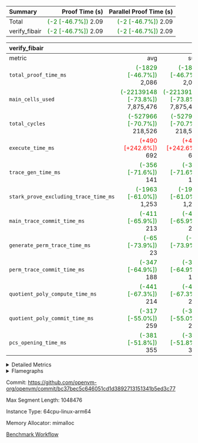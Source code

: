 | Summary | Proof Time (s) | Parallel Proof Time (s) |
|:---|---:|---:|
| Total | <span style='color: green'>(-2 [-46.7%])</span> 2.09 | <span style='color: green'>(-2 [-46.7%])</span> 2.09 |
| verify_fibair | <span style='color: green'>(-2 [-46.7%])</span> 2.09 | <span style='color: green'>(-2 [-46.7%])</span> 2.09 |


| verify_fibair |||||
|:---|---:|---:|---:|---:|
|metric|avg|sum|max|min|
| `total_proof_time_ms ` | <span style='color: green'>(-1829 [-46.7%])</span> 2,086 | <span style='color: green'>(-1829 [-46.7%])</span> 2,086 | <span style='color: green'>(-1829 [-46.7%])</span> 2,086 | <span style='color: green'>(-1829 [-46.7%])</span> 2,086 |
| `main_cells_used     ` | <span style='color: green'>(-22139148 [-73.8%])</span> 7,875,476 | <span style='color: green'>(-22139148 [-73.8%])</span> 7,875,476 | <span style='color: green'>(-22139148 [-73.8%])</span> 7,875,476 | <span style='color: green'>(-22139148 [-73.8%])</span> 7,875,476 |
| `total_cycles        ` | <span style='color: green'>(-527966 [-70.7%])</span> 218,526 | <span style='color: green'>(-527966 [-70.7%])</span> 218,526 | <span style='color: green'>(-527966 [-70.7%])</span> 218,526 | <span style='color: green'>(-527966 [-70.7%])</span> 218,526 |
| `execute_time_ms     ` | <span style='color: red'>(+490 [+242.6%])</span> 692 | <span style='color: red'>(+490 [+242.6%])</span> 692 | <span style='color: red'>(+490 [+242.6%])</span> 692 | <span style='color: red'>(+490 [+242.6%])</span> 692 |
| `trace_gen_time_ms   ` | <span style='color: green'>(-356 [-71.6%])</span> 141 | <span style='color: green'>(-356 [-71.6%])</span> 141 | <span style='color: green'>(-356 [-71.6%])</span> 141 | <span style='color: green'>(-356 [-71.6%])</span> 141 |
| `stark_prove_excluding_trace_time_ms` | <span style='color: green'>(-1963 [-61.0%])</span> 1,253 | <span style='color: green'>(-1963 [-61.0%])</span> 1,253 | <span style='color: green'>(-1963 [-61.0%])</span> 1,253 | <span style='color: green'>(-1963 [-61.0%])</span> 1,253 |
| `main_trace_commit_time_ms` | <span style='color: green'>(-411 [-65.9%])</span> 213 | <span style='color: green'>(-411 [-65.9%])</span> 213 | <span style='color: green'>(-411 [-65.9%])</span> 213 | <span style='color: green'>(-411 [-65.9%])</span> 213 |
| `generate_perm_trace_time_ms` | <span style='color: green'>(-65 [-73.9%])</span> 23 | <span style='color: green'>(-65 [-73.9%])</span> 23 | <span style='color: green'>(-65 [-73.9%])</span> 23 | <span style='color: green'>(-65 [-73.9%])</span> 23 |
| `perm_trace_commit_time_ms` | <span style='color: green'>(-347 [-64.9%])</span> 188 | <span style='color: green'>(-347 [-64.9%])</span> 188 | <span style='color: green'>(-347 [-64.9%])</span> 188 | <span style='color: green'>(-347 [-64.9%])</span> 188 |
| `quotient_poly_compute_time_ms` | <span style='color: green'>(-441 [-67.3%])</span> 214 | <span style='color: green'>(-441 [-67.3%])</span> 214 | <span style='color: green'>(-441 [-67.3%])</span> 214 | <span style='color: green'>(-441 [-67.3%])</span> 214 |
| `quotient_poly_commit_time_ms` | <span style='color: green'>(-317 [-55.0%])</span> 259 | <span style='color: green'>(-317 [-55.0%])</span> 259 | <span style='color: green'>(-317 [-55.0%])</span> 259 | <span style='color: green'>(-317 [-55.0%])</span> 259 |
| `pcs_opening_time_ms ` | <span style='color: green'>(-381 [-51.8%])</span> 355 | <span style='color: green'>(-381 [-51.8%])</span> 355 | <span style='color: green'>(-381 [-51.8%])</span> 355 | <span style='color: green'>(-381 [-51.8%])</span> 355 |



<details>
<summary>Detailed Metrics</summary>

|  | verify_program_compile_ms | total_cells | stark_prove_excluding_trace_time_ms | quotient_poly_compute_time_ms | quotient_poly_commit_time_ms | perm_trace_commit_time_ms | pcs_opening_time_ms | main_trace_commit_time_ms |
| --- | --- | --- | --- | --- | --- | --- | --- |
|  | 4 | 32 | 12 | 0 | 1 | 0 | 4 | 5 | 

| air_name | rows | quotient_deg | main_cols | interactions | constraints | cells |
| --- | --- | --- | --- | --- | --- | --- |
| AccessAdapterAir<2> |  | 4 |  | 5 | 12 |  | 
| AccessAdapterAir<4> |  | 4 |  | 5 | 12 |  | 
| AccessAdapterAir<8> |  | 4 |  | 5 | 12 |  | 
| FibonacciAir | 16 | 1 | 2 |  | 5 | 32 | 
| FriReducedOpeningAir |  | 4 |  | 35 | 59 |  | 
| NativePoseidon2Air<BabyBearParameters>, 1> |  | 4 |  | 31 | 302 |  | 
| PhantomAir |  | 4 |  | 3 | 4 |  | 
| ProgramAir |  | 1 |  | 1 | 4 |  | 
| VariableRangeCheckerAir |  | 1 |  | 1 | 4 |  | 
| VmAirWrapper<BranchNativeAdapterAir, BranchEqualCoreAir<1> |  | 2 |  | 11 | 23 |  | 
| VmAirWrapper<JalNativeAdapterAir, JalCoreAir> |  | 4 |  | 7 | 6 |  | 
| VmAirWrapper<NativeAdapterAir<2, 0>, PublicValuesCoreAir> |  | 4 |  | 11 | 22 |  | 
| VmAirWrapper<NativeAdapterAir<2, 1>, FieldArithmeticCoreAir> |  | 4 |  | 15 | 23 |  | 
| VmAirWrapper<NativeLoadStoreAdapterAir<1>, NativeLoadStoreCoreAir<1> |  | 4 |  | 15 | 24 |  | 
| VmAirWrapper<NativeVectorizedAdapterAir<4>, FieldExtensionCoreAir> |  | 4 |  | 15 | 23 |  | 
| VmConnectorAir |  | 4 |  | 3 | 8 |  | 
| VolatileBoundaryAir |  | 4 |  | 4 | 16 |  | 

| group | trace_gen_time_ms | total_proof_time_ms | total_cycles | total_cells | stark_prove_excluding_trace_time_ms | quotient_poly_compute_time_ms | quotient_poly_commit_time_ms | perm_trace_commit_time_ms | pcs_opening_time_ms | main_trace_commit_time_ms | main_cells_used | generate_perm_trace_time_ms | execute_time_ms |
| --- | --- | --- | --- | --- | --- | --- | --- | --- | --- | --- | --- | --- | --- |
| verify_fibair | 141 | 2,086 | 218,526 | 21,469,208 | 1,253 | 214 | 259 | 188 | 355 | 213 | 7,875,476 | 23 | 692 | 

| group | air_name | rows | prep_cols | perm_cols | main_cols | cells |
| --- | --- | --- | --- | --- | --- | --- |
| verify_fibair | AccessAdapterAir<2> | 32,768 |  | 16 | 11 | 884,736 | 
| verify_fibair | AccessAdapterAir<4> | 16,384 |  | 16 | 13 | 475,136 | 
| verify_fibair | AccessAdapterAir<8> | 4,096 |  | 16 | 17 | 135,168 | 
| verify_fibair | FriReducedOpeningAir | 512 |  | 76 | 64 | 71,680 | 
| verify_fibair | NativePoseidon2Air<BabyBearParameters>, 1> | 2,048 |  | 36 | 348 | 786,432 | 
| verify_fibair | PhantomAir | 2,048 |  | 8 | 6 | 28,672 | 
| verify_fibair | ProgramAir | 8,192 |  | 8 | 10 | 147,456 | 
| verify_fibair | VariableRangeCheckerAir | 262,144 | 2 | 8 | 1 | 2,359,296 | 
| verify_fibair | VmAirWrapper<BranchNativeAdapterAir, BranchEqualCoreAir<1> | 32,768 |  | 28 | 23 | 1,671,168 | 
| verify_fibair | VmAirWrapper<JalNativeAdapterAir, JalCoreAir> | 8,192 |  | 12 | 10 | 180,224 | 
| verify_fibair | VmAirWrapper<NativeAdapterAir<2, 1>, FieldArithmeticCoreAir> | 131,072 |  | 20 | 30 | 6,553,600 | 
| verify_fibair | VmAirWrapper<NativeLoadStoreAdapterAir<1>, NativeLoadStoreCoreAir<1> | 131,072 |  | 20 | 31 | 6,684,672 | 
| verify_fibair | VmAirWrapper<NativeVectorizedAdapterAir<4>, FieldExtensionCoreAir> | 4,096 |  | 20 | 40 | 245,760 | 
| verify_fibair | VmConnectorAir | 2 | 1 | 8 | 4 | 24 | 
| verify_fibair | VolatileBoundaryAir | 65,536 |  | 8 | 11 | 1,245,184 | 

| group | air_name | dsl_ir | opcode | cells_used |
| --- | --- | --- | --- | --- |
| verify_fibair | <BranchNativeAdapterAir,BranchEqualCoreAir<1>> | AssertEqE | BNE | 3,956 | 
| verify_fibair | <BranchNativeAdapterAir,BranchEqualCoreAir<1>> | AssertEqEI | BNE | 92 | 
| verify_fibair | <BranchNativeAdapterAir,BranchEqualCoreAir<1>> | AssertEqF | BNE | 78,016 | 
| verify_fibair | <BranchNativeAdapterAir,BranchEqualCoreAir<1>> | AssertEqV | BNE | 4,071 | 
| verify_fibair | <BranchNativeAdapterAir,BranchEqualCoreAir<1>> | AssertEqVI | BNE | 460 | 
| verify_fibair | <BranchNativeAdapterAir,BranchEqualCoreAir<1>> | For | BNE | 443,693 | 
| verify_fibair | <BranchNativeAdapterAir,BranchEqualCoreAir<1>> | IfEq | BNE | 13,179 | 
| verify_fibair | <BranchNativeAdapterAir,BranchEqualCoreAir<1>> | IfEqI | BNE | 82,869 | 
| verify_fibair | <BranchNativeAdapterAir,BranchEqualCoreAir<1>> | IfNe | BEQ | 28,681 | 
| verify_fibair | <BranchNativeAdapterAir,BranchEqualCoreAir<1>> | IfNeI | BEQ | 3,933 | 
| verify_fibair | <BranchNativeAdapterAir,BranchEqualCoreAir<1>> | ZipFor | BNE | 43,907 | 
| verify_fibair | <JalNativeAdapterAir,JalCoreAir> |  | JAL | 10 | 
| verify_fibair | <JalNativeAdapterAir,JalCoreAir> | For | JAL | 36,750 | 
| verify_fibair | <JalNativeAdapterAir,JalCoreAir> | IfEqI | JAL | 9,600 | 
| verify_fibair | <JalNativeAdapterAir,JalCoreAir> | IfNe | JAL | 20 | 
| verify_fibair | <JalNativeAdapterAir,JalCoreAir> | ZipFor | JAL | 4,300 | 
| verify_fibair | <NativeAdapterAir<2, 1>,FieldArithmeticCoreAir> | AddEI | ADD | 77,400 | 
| verify_fibair | <NativeAdapterAir<2, 1>,FieldArithmeticCoreAir> | AddF | ADD | 39,990 | 
| verify_fibair | <NativeAdapterAir<2, 1>,FieldArithmeticCoreAir> | AddFI | ADD | 19,800 | 
| verify_fibair | <NativeAdapterAir<2, 1>,FieldArithmeticCoreAir> | AddV | ADD | 46,260 | 
| verify_fibair | <NativeAdapterAir<2, 1>,FieldArithmeticCoreAir> | AddVI | ADD | 477,450 | 
| verify_fibair | <NativeAdapterAir<2, 1>,FieldArithmeticCoreAir> | Alloc | ADD | 180,900 | 
| verify_fibair | <NativeAdapterAir<2, 1>,FieldArithmeticCoreAir> | Alloc | MUL | 122,010 | 
| verify_fibair | <NativeAdapterAir<2, 1>,FieldArithmeticCoreAir> | DivFIN | DIV | 90 | 
| verify_fibair | <NativeAdapterAir<2, 1>,FieldArithmeticCoreAir> | For | ADD | 468,480 | 
| verify_fibair | <NativeAdapterAir<2, 1>,FieldArithmeticCoreAir> | LoadE | ADD | 34,140 | 
| verify_fibair | <NativeAdapterAir<2, 1>,FieldArithmeticCoreAir> | LoadE | MUL | 34,140 | 
| verify_fibair | <NativeAdapterAir<2, 1>,FieldArithmeticCoreAir> | LoadF | ADD | 21,960 | 
| verify_fibair | <NativeAdapterAir<2, 1>,FieldArithmeticCoreAir> | LoadF | MUL | 15,480 | 
| verify_fibair | <NativeAdapterAir<2, 1>,FieldArithmeticCoreAir> | LoadHeapPtr | ADD | 30 | 
| verify_fibair | <NativeAdapterAir<2, 1>,FieldArithmeticCoreAir> | LoadV | ADD | 253,470 | 
| verify_fibair | <NativeAdapterAir<2, 1>,FieldArithmeticCoreAir> | LoadV | MUL | 175,260 | 
| verify_fibair | <NativeAdapterAir<2, 1>,FieldArithmeticCoreAir> | MulEF | MUL | 20,400 | 
| verify_fibair | <NativeAdapterAir<2, 1>,FieldArithmeticCoreAir> | MulF | MUL | 72,870 | 
| verify_fibair | <NativeAdapterAir<2, 1>,FieldArithmeticCoreAir> | MulFI | MUL | 40,020 | 
| verify_fibair | <NativeAdapterAir<2, 1>,FieldArithmeticCoreAir> | MulVI | MUL | 55,950 | 
| verify_fibair | <NativeAdapterAir<2, 1>,FieldArithmeticCoreAir> | StoreE | ADD | 10,200 | 
| verify_fibair | <NativeAdapterAir<2, 1>,FieldArithmeticCoreAir> | StoreE | MUL | 10,200 | 
| verify_fibair | <NativeAdapterAir<2, 1>,FieldArithmeticCoreAir> | StoreF | ADD | 43,170 | 
| verify_fibair | <NativeAdapterAir<2, 1>,FieldArithmeticCoreAir> | StoreF | MUL | 300 | 
| verify_fibair | <NativeAdapterAir<2, 1>,FieldArithmeticCoreAir> | StoreHeapPtr | ADD | 30 | 
| verify_fibair | <NativeAdapterAir<2, 1>,FieldArithmeticCoreAir> | StoreHintWord | ADD | 311,010 | 
| verify_fibair | <NativeAdapterAir<2, 1>,FieldArithmeticCoreAir> | StoreV | ADD | 56,250 | 
| verify_fibair | <NativeAdapterAir<2, 1>,FieldArithmeticCoreAir> | StoreV | MUL | 21,690 | 
| verify_fibair | <NativeAdapterAir<2, 1>,FieldArithmeticCoreAir> | SubEF | SUB | 3,930 | 
| verify_fibair | <NativeAdapterAir<2, 1>,FieldArithmeticCoreAir> | SubEI | ADD | 240 | 
| verify_fibair | <NativeAdapterAir<2, 1>,FieldArithmeticCoreAir> | SubFI | SUB | 39,990 | 
| verify_fibair | <NativeAdapterAir<2, 1>,FieldArithmeticCoreAir> | SubV | SUB | 42,870 | 
| verify_fibair | <NativeAdapterAir<2, 1>,FieldArithmeticCoreAir> | SubVI | SUB | 7,170 | 
| verify_fibair | <NativeAdapterAir<2, 1>,FieldArithmeticCoreAir> | SubVIN | SUB | 5,040 | 
| verify_fibair | <NativeAdapterAir<2, 1>,FieldArithmeticCoreAir> | UnsafeCastVF | ADD | 30 | 
| verify_fibair | <NativeAdapterAir<2, 1>,FieldArithmeticCoreAir> | ZipFor | ADD | 44,370 | 
| verify_fibair | <NativeLoadStoreAdapterAir<1>,NativeLoadStoreCoreAir<1>> |  | STOREW | 31 | 
| verify_fibair | <NativeLoadStoreAdapterAir<1>,NativeLoadStoreCoreAir<1>> | AddEFFI | LOADW | 2,170 | 
| verify_fibair | <NativeLoadStoreAdapterAir<1>,NativeLoadStoreCoreAir<1>> | AddEFFI | STOREW | 6,510 | 
| verify_fibair | <NativeLoadStoreAdapterAir<1>,NativeLoadStoreCoreAir<1>> | Alloc | LOADW | 186,930 | 
| verify_fibair | <NativeLoadStoreAdapterAir<1>,NativeLoadStoreCoreAir<1>> | DivEIN | STOREW | 124 | 
| verify_fibair | <NativeLoadStoreAdapterAir<1>,NativeLoadStoreCoreAir<1>> | For | LOADW | 14,477 | 
| verify_fibair | <NativeLoadStoreAdapterAir<1>,NativeLoadStoreCoreAir<1>> | For | STOREW | 99,448 | 
| verify_fibair | <NativeLoadStoreAdapterAir<1>,NativeLoadStoreCoreAir<1>> | ImmE | STOREW | 26,288 | 
| verify_fibair | <NativeLoadStoreAdapterAir<1>,NativeLoadStoreCoreAir<1>> | ImmF | STOREW | 134,385 | 
| verify_fibair | <NativeLoadStoreAdapterAir<1>,NativeLoadStoreCoreAir<1>> | ImmV | STOREW | 125,984 | 
| verify_fibair | <NativeLoadStoreAdapterAir<1>,NativeLoadStoreCoreAir<1>> | LoadE | LOADW | 209,808 | 
| verify_fibair | <NativeLoadStoreAdapterAir<1>,NativeLoadStoreCoreAir<1>> | LoadF | LOADW | 245,303 | 
| verify_fibair | <NativeLoadStoreAdapterAir<1>,NativeLoadStoreCoreAir<1>> | LoadV | LOADW | 350,672 | 
| verify_fibair | <NativeLoadStoreAdapterAir<1>,NativeLoadStoreCoreAir<1>> | MulEI | STOREW | 4,092 | 
| verify_fibair | <NativeLoadStoreAdapterAir<1>,NativeLoadStoreCoreAir<1>> | StoreE | STOREW | 480,500 | 
| verify_fibair | <NativeLoadStoreAdapterAir<1>,NativeLoadStoreCoreAir<1>> | StoreF | STOREW | 138,353 | 
| verify_fibair | <NativeLoadStoreAdapterAir<1>,NativeLoadStoreCoreAir<1>> | StoreHintWord | SHINTW | 423,553 | 
| verify_fibair | <NativeLoadStoreAdapterAir<1>,NativeLoadStoreCoreAir<1>> | StoreV | STOREW | 175,367 | 
| verify_fibair | <NativeLoadStoreAdapterAir<1>,NativeLoadStoreCoreAir<1>> | SubEF | LOADW | 12,183 | 
| verify_fibair | <NativeLoadStoreAdapterAir<1>,NativeLoadStoreCoreAir<1>> | ZipFor | LOADW | 13,330 | 
| verify_fibair | <NativeVectorizedAdapterAir<4>,FieldExtensionCoreAir> | AddE | FE4ADD | 19,680 | 
| verify_fibair | <NativeVectorizedAdapterAir<4>,FieldExtensionCoreAir> | DivE | BBE4DIV | 11,840 | 
| verify_fibair | <NativeVectorizedAdapterAir<4>,FieldExtensionCoreAir> | DivEIN | BBE4DIV | 40 | 
| verify_fibair | <NativeVectorizedAdapterAir<4>,FieldExtensionCoreAir> | MulE | BBE4MUL | 34,320 | 
| verify_fibair | <NativeVectorizedAdapterAir<4>,FieldExtensionCoreAir> | MulEI | BBE4MUL | 1,320 | 
| verify_fibair | <NativeVectorizedAdapterAir<4>,FieldExtensionCoreAir> | SubE | FE4SUB | 20,240 | 
| verify_fibair | Arc<BabyBearParameters>, 1> | Poseidon2CompressBabyBear | COMP_POS2 | 380,016 | 
| verify_fibair | Arc<BabyBearParameters>, 1> | Poseidon2PermuteBabyBear | PERM_POS2 | 92,916 | 
| verify_fibair | FriReducedOpeningAir | FriReducedOpening | FRI_REDUCED_OPENING | 21,504 | 
| verify_fibair | PhantomAir | HintBitsF | PHANTOM | 258 | 
| verify_fibair | PhantomAir | HintInputVec | PHANTOM | 11,778 | 

| group | chip_name | rows_used |
| --- | --- | --- |
| verify_fibair | <BranchNativeAdapterAir,BranchEqualCoreAir<1>> | 30,559 | 
| verify_fibair | <JalNativeAdapterAir,JalCoreAir> | 5,068 | 
| verify_fibair | <NativeAdapterAir<2, 1>,FieldArithmeticCoreAir> | 91,753 | 
| verify_fibair | <NativeLoadStoreAdapterAir<1>,NativeLoadStoreCoreAir<1>> | 85,469 | 
| verify_fibair | <NativeVectorizedAdapterAir<4>,FieldExtensionCoreAir> | 2,186 | 
| verify_fibair | AccessAdapter<2> | 22,118 | 
| verify_fibair | AccessAdapter<4> | 11,060 | 
| verify_fibair | AccessAdapter<8> | 3,224 | 
| verify_fibair | Arc<BabyBearParameters>, 1> | 1,359 | 
| verify_fibair | Boundary | 37,819 | 
| verify_fibair | FriReducedOpeningAir | 336 | 
| verify_fibair | PhantomAir | 2,006 | 
| verify_fibair | ProgramChip | 5,851 | 
| verify_fibair | VariableRangeCheckerAir | 262,144 | 
| verify_fibair | VmConnectorAir | 2 | 

| group | dsl_ir | opcode | frequency |
| --- | --- | --- | --- |
| verify_fibair |  | JAL | 1 | 
| verify_fibair |  | STOREW | 2 | 
| verify_fibair | AddE | FE4ADD | 492 | 
| verify_fibair | AddEFFI | LOADW | 70 | 
| verify_fibair | AddEFFI | STOREW | 210 | 
| verify_fibair | AddEI | ADD | 2,580 | 
| verify_fibair | AddF | ADD | 1,333 | 
| verify_fibair | AddFI | ADD | 660 | 
| verify_fibair | AddV | ADD | 1,542 | 
| verify_fibair | AddVI | ADD | 15,915 | 
| verify_fibair | Alloc | ADD | 6,030 | 
| verify_fibair | Alloc | LOADW | 6,030 | 
| verify_fibair | Alloc | MUL | 4,067 | 
| verify_fibair | AssertEqE | BNE | 172 | 
| verify_fibair | AssertEqEI | BNE | 4 | 
| verify_fibair | AssertEqF | BNE | 3,392 | 
| verify_fibair | AssertEqV | BNE | 177 | 
| verify_fibair | AssertEqVI | BNE | 20 | 
| verify_fibair | DivE | BBE4DIV | 296 | 
| verify_fibair | DivEIN | BBE4DIV | 1 | 
| verify_fibair | DivEIN | STOREW | 4 | 
| verify_fibair | DivFIN | DIV | 3 | 
| verify_fibair | For | ADD | 15,616 | 
| verify_fibair | For | BNE | 19,291 | 
| verify_fibair | For | JAL | 3,675 | 
| verify_fibair | For | LOADW | 467 | 
| verify_fibair | For | STOREW | 3,208 | 
| verify_fibair | FriReducedOpening | FRI_REDUCED_OPENING | 126 | 
| verify_fibair | HintBitsF | PHANTOM | 43 | 
| verify_fibair | HintInputVec | PHANTOM | 1,963 | 
| verify_fibair | IfEq | BNE | 573 | 
| verify_fibair | IfEqI | BNE | 3,603 | 
| verify_fibair | IfEqI | JAL | 960 | 
| verify_fibair | IfNe | BEQ | 1,247 | 
| verify_fibair | IfNe | JAL | 2 | 
| verify_fibair | IfNeI | BEQ | 171 | 
| verify_fibair | ImmE | STOREW | 848 | 
| verify_fibair | ImmF | STOREW | 4,335 | 
| verify_fibair | ImmV | STOREW | 4,064 | 
| verify_fibair | LoadE | ADD | 1,138 | 
| verify_fibair | LoadE | LOADW | 6,768 | 
| verify_fibair | LoadE | MUL | 1,138 | 
| verify_fibair | LoadF | ADD | 732 | 
| verify_fibair | LoadF | LOADW | 7,913 | 
| verify_fibair | LoadF | MUL | 516 | 
| verify_fibair | LoadHeapPtr | ADD | 1 | 
| verify_fibair | LoadV | ADD | 8,449 | 
| verify_fibair | LoadV | LOADW | 11,312 | 
| verify_fibair | LoadV | MUL | 5,842 | 
| verify_fibair | MulE | BBE4MUL | 858 | 
| verify_fibair | MulEF | MUL | 680 | 
| verify_fibair | MulEI | BBE4MUL | 33 | 
| verify_fibair | MulEI | STOREW | 132 | 
| verify_fibair | MulF | MUL | 2,429 | 
| verify_fibair | MulFI | MUL | 1,334 | 
| verify_fibair | MulVI | MUL | 1,865 | 
| verify_fibair | Poseidon2CompressBabyBear | COMP_POS2 | 1,092 | 
| verify_fibair | Poseidon2PermuteBabyBear | PERM_POS2 | 267 | 
| verify_fibair | StoreE | ADD | 340 | 
| verify_fibair | StoreE | MUL | 340 | 
| verify_fibair | StoreE | STOREW | 15,500 | 
| verify_fibair | StoreF | ADD | 1,439 | 
| verify_fibair | StoreF | MUL | 10 | 
| verify_fibair | StoreF | STOREW | 4,463 | 
| verify_fibair | StoreHeapPtr | ADD | 1 | 
| verify_fibair | StoreHintWord | ADD | 10,367 | 
| verify_fibair | StoreHintWord | SHINTW | 13,663 | 
| verify_fibair | StoreV | ADD | 1,875 | 
| verify_fibair | StoreV | MUL | 723 | 
| verify_fibair | StoreV | STOREW | 5,657 | 
| verify_fibair | SubE | FE4SUB | 506 | 
| verify_fibair | SubEF | LOADW | 393 | 
| verify_fibair | SubEF | SUB | 131 | 
| verify_fibair | SubEI | ADD | 8 | 
| verify_fibair | SubFI | SUB | 1,333 | 
| verify_fibair | SubV | SUB | 1,429 | 
| verify_fibair | SubVI | SUB | 239 | 
| verify_fibair | SubVIN | SUB | 168 | 
| verify_fibair | UnsafeCastVF | ADD | 1 | 
| verify_fibair | ZipFor | ADD | 1,479 | 
| verify_fibair | ZipFor | BNE | 1,909 | 
| verify_fibair | ZipFor | JAL | 430 | 
| verify_fibair | ZipFor | LOADW | 430 | 

</details>


<details>
<summary>Flamegraphs</summary>

[![](https://openvm-public-data-sandbox-us-east-1.s3.us-east-1.amazonaws.com/benchmark/github/flamegraphs/bc37bec5c646051cd1d3892713151341b5ed3c77/verify_fibair-bc37bec5c646051cd1d3892713151341b5ed3c77-verify_fibair.dsl_ir.opcode.air_name.cells_used.reverse.svg)](https://openvm-public-data-sandbox-us-east-1.s3.us-east-1.amazonaws.com/benchmark/github/flamegraphs/bc37bec5c646051cd1d3892713151341b5ed3c77/verify_fibair-bc37bec5c646051cd1d3892713151341b5ed3c77-verify_fibair.dsl_ir.opcode.air_name.cells_used.reverse.svg)
[![](https://openvm-public-data-sandbox-us-east-1.s3.us-east-1.amazonaws.com/benchmark/github/flamegraphs/bc37bec5c646051cd1d3892713151341b5ed3c77/verify_fibair-bc37bec5c646051cd1d3892713151341b5ed3c77-verify_fibair.dsl_ir.opcode.air_name.cells_used.svg)](https://openvm-public-data-sandbox-us-east-1.s3.us-east-1.amazonaws.com/benchmark/github/flamegraphs/bc37bec5c646051cd1d3892713151341b5ed3c77/verify_fibair-bc37bec5c646051cd1d3892713151341b5ed3c77-verify_fibair.dsl_ir.opcode.air_name.cells_used.svg)
[![](https://openvm-public-data-sandbox-us-east-1.s3.us-east-1.amazonaws.com/benchmark/github/flamegraphs/bc37bec5c646051cd1d3892713151341b5ed3c77/verify_fibair-bc37bec5c646051cd1d3892713151341b5ed3c77-verify_fibair.dsl_ir.opcode.frequency.reverse.svg)](https://openvm-public-data-sandbox-us-east-1.s3.us-east-1.amazonaws.com/benchmark/github/flamegraphs/bc37bec5c646051cd1d3892713151341b5ed3c77/verify_fibair-bc37bec5c646051cd1d3892713151341b5ed3c77-verify_fibair.dsl_ir.opcode.frequency.reverse.svg)
[![](https://openvm-public-data-sandbox-us-east-1.s3.us-east-1.amazonaws.com/benchmark/github/flamegraphs/bc37bec5c646051cd1d3892713151341b5ed3c77/verify_fibair-bc37bec5c646051cd1d3892713151341b5ed3c77-verify_fibair.dsl_ir.opcode.frequency.svg)](https://openvm-public-data-sandbox-us-east-1.s3.us-east-1.amazonaws.com/benchmark/github/flamegraphs/bc37bec5c646051cd1d3892713151341b5ed3c77/verify_fibair-bc37bec5c646051cd1d3892713151341b5ed3c77-verify_fibair.dsl_ir.opcode.frequency.svg)

</details>

Commit: https://github.com/openvm-org/openvm/commit/bc37bec5c646051cd1d3892713151341b5ed3c77

Max Segment Length: 1048476

Instance Type: 64cpu-linux-arm64

Memory Allocator: mimalloc

[Benchmark Workflow](https://github.com/openvm-org/openvm/actions/runs/12677165906)
